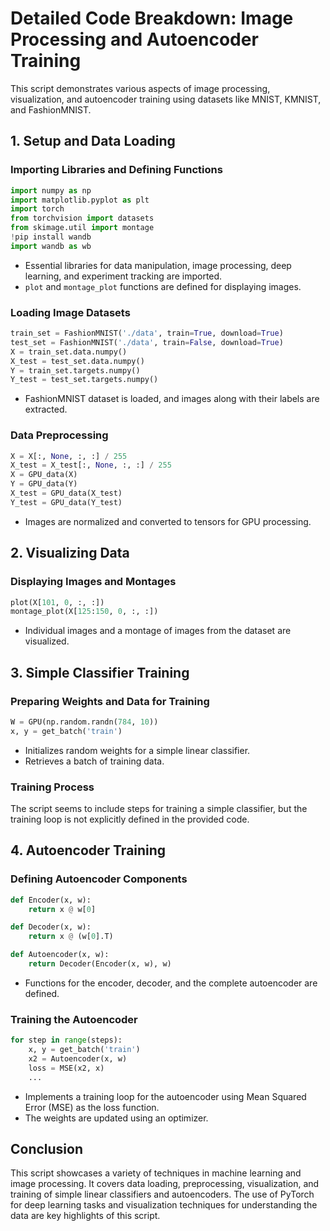 # Detailed Code Breakdown: Image Processing and Autoencoder Training

This script demonstrates various aspects of image processing, visualization, and autoencoder training using datasets like MNIST, KMNIST, and FashionMNIST.

## 1. Setup and Data Loading

### Importing Libraries and Defining Functions

```python
import numpy as np
import matplotlib.pyplot as plt
import torch
from torchvision import datasets
from skimage.util import montage
!pip install wandb
import wandb as wb
```

- Essential libraries for data manipulation, image processing, deep learning, and experiment tracking are imported.
- `plot` and `montage_plot` functions are defined for displaying images.

### Loading Image Datasets

```python
train_set = FashionMNIST('./data', train=True, download=True)
test_set = FashionMNIST('./data', train=False, download=True)
X = train_set.data.numpy()
X_test = test_set.data.numpy()
Y = train_set.targets.numpy()
Y_test = test_set.targets.numpy()
```

- FashionMNIST dataset is loaded, and images along with their labels are extracted.

### Data Preprocessing

```python
X = X[:, None, :, :] / 255
X_test = X_test[:, None, :, :] / 255
X = GPU_data(X)
Y = GPU_data(Y)
X_test = GPU_data(X_test)
Y_test = GPU_data(Y_test)
```

- Images are normalized and converted to tensors for GPU processing.

## 2. Visualizing Data

### Displaying Images and Montages

```python
plot(X[101, 0, :, :])
montage_plot(X[125:150, 0, :, :])
```

- Individual images and a montage of images from the dataset are visualized.

## 3. Simple Classifier Training

### Preparing Weights and Data for Training

```python
W = GPU(np.random.randn(784, 10))
x, y = get_batch('train')
```

- Initializes random weights for a simple linear classifier.
- Retrieves a batch of training data.

### Training Process

The script seems to include steps for training a simple classifier, but the training loop is not explicitly defined in the provided code.

## 4. Autoencoder Training

### Defining Autoencoder Components

```python
def Encoder(x, w):
    return x @ w[0]

def Decoder(x, w):
    return x @ (w[0].T)

def Autoencoder(x, w):
    return Decoder(Encoder(x, w), w)
```

- Functions for the encoder, decoder, and the complete autoencoder are defined.

### Training the Autoencoder

```python
for step in range(steps):
    x, y = get_batch('train')
    x2 = Autoencoder(x, w)
    loss = MSE(x2, x)
    ...
```

- Implements a training loop for the autoencoder using Mean Squared Error (MSE) as the loss function.
- The weights are updated using an optimizer.

## Conclusion

This script showcases a variety of techniques in machine learning and image processing. It covers data loading, preprocessing, visualization, and training of simple linear classifiers and autoencoders. The use of PyTorch for deep learning tasks and visualization techniques for understanding the data are key highlights of this script.
